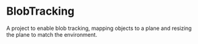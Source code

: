 # BlobTracking
A project to enable blob tracking, mapping objects to a plane and resizing the plane to match the environment.
